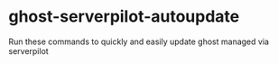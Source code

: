 # ghost-serverpilot-autoupdate
Run these commands to quickly and easily update ghost managed via serverpilot

